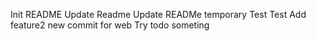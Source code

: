 Init README
Update Readme
Update READMe temporary
Test Test
Add feature2 new
commit for web
Try todo someting
